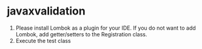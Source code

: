 # javaxvalidation
1. Please install Lombok as a plugin for your IDE. If you do not want to add Lombok, add getter/setters to the Registration class.
2. Execute the test class
